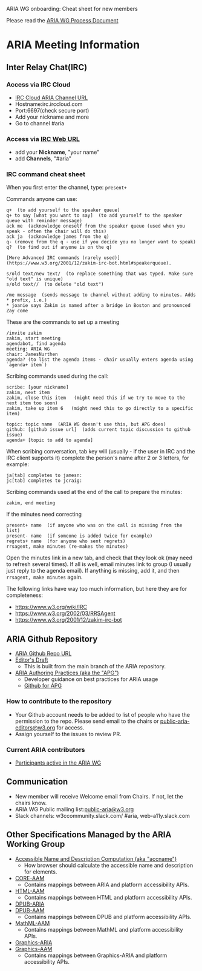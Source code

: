 ARIA WG onboarding: Cheat sheet for new members

Please read the [ARIA WG Process Document](process.md)

# ARIA Meeting Information
## Inter Relay Chat(IRC)
### Access via IRC Cloud
* [IRC Cloud ARIA Channel URL](https://www.irccloud.com/irc/w3.org/channel/aria) 
* Hostname:irc.irccloud.com
* Port:6697(check secure port)
* Add your nickname and more
* Go to channel #aria

### Access via [IRC Web URL](http://irc.w3.org/)
* add your **Nickname**, "your name"
* add **Channels**, "#aria"

### IRC command cheat sheet
When you first enter the channel, type:
`present+`

Commands anyone can use:
```
q+  (to add yourself to the speaker queue)
q+ to say [what you want to say]  (to add yourself to the speaker queue with reminder message)
ack me  (acknowledge oneself from the speaker queue (used when you speak - often the chair will do this)
ack ja  (acknowledge james from the q)
q- (remove from the q - use if you decide you no longer want to speak)
q?  (to find out if anyone is on the q)

[More Advanced IRC commands (rarely used)](https://www.w3.org/2001/12/zakim-irc-bot.html#speakerqueue).

s/old text/new text/  (to replace something that was typed. Make sure "old text" is unique)
s/old text//  (to delete "old text")

/me message  (sends message to channel without adding to minutes. Adds * prefix, i.e.)
* joanie says Zakim is named after a bridge in Boston and pronounced Zay come
```

These are the commands to set up a meeting
```
/invite zakim
zakim, start meeting
agendabot, find agenda
meeting: ARIA WG
chair: JamesNurthen
agenda? (to list the agenda items - chair usually enters agenda using `agenda+ item`)
```

Scribing commands used during the call:
```
scribe: [your nickname]
zakim, next item
zakim, close this item   (might need this if we try to move to the next item too soon)
zakim, take up item 6   (might need this to go directly to a specific item)

topic: topic name  (ARIA WG doesn't use this, but APG does)
github: [github issue url]  (adds current topic discussion to github issue)
agenda+ [topic to add to agenda]
```

When scribing conversation, tab key will (usually - if the user in IRC and the IRC client supports it) complete the person's name after 2 or 3 letters, for example:
```
ja[tab] completes to jamesn: 
jc[tab] completes to jcraig: 
```

Scribing commands used at the end of the call to prepare the minutes:
```
zakim, end meeting 
```
If the minutes need correcting 
```
present+ name  (if anyone who was on the call is missing from the list)
present- name  (if someone is added twice for example)
regrets+ name  (for anyone who sent regrets)
rrsagent, make minutes (re-makes the minutes)
```

Open the minutes link in a new tab, and check that they look ok (may need to refresh several times).
If all is well, email minutes link to group (I usually just reply to the agenda email).
If anything is missing, add it, and then `rrsagent, make minutes` again.

The following links have way too much information, but here they are for completeness:
- https://www.w3.org/wiki/IRC
- https://www.w3.org/2002/03/RRSAgent
- https://www.w3.org/2001/12/zakim-irc-bot

## ARIA Github Repository
* [ARIA Github Repo URL](https://github.com/w3c/aria)
* [Editor's Draft](https://w3c.github.io/aria)
   * This is built from the main branch of the ARIA repository.
* [ARIA Authoring Practices (aka the "APG")](https://www.w3.org/WAI/ARIA/apg/)
   * Developer guidance on best practices for ARIA usage
   * [Github for APG](https://www.w3.org/WAI/ARIA/apg/)
### How to contribute to the repository
* Your Github account needs to be added to list of people who have the permission to the repo. Please send email to the chairs or <public-aria-editors@w3.org> for access.
* Assign yourself to the issues to review PR.
### Current ARIA contributors
* [Participants active in the ARIA WG](https://www.w3.org/groups/wg/aria/participants)
## Communication
* New member will receive Welcome email from Chairs. If not, let the chairs know.
* ARIA WG Public mailing list:public-aria@w3.org
* Slack channels: w3ccommunity.slack.com/ #aria, web-a11y.slack.com
## Other Specifications Managed by the ARIA Working Group
* [Accessible Name and Description Computation (aka "accname")](https://github.com/w3c/accame)
   * How browser should calculate the accessible name and description for elements.
* [CORE-AAM](https://github.com/w3c/core-aam)
   * Contains mappings between ARIA and platform accessibility APIs.
* [HTML-AAM](https://github.com/w3c/html-aam)
   * Contains mappings between HTML and platform accessibility APIs.
* [DPUB-ARIA](https://github.com/w3c/dpub-aria)
* [DPUB-AAM](https://github.com/w3c/dpub-aam)
  * Contains mappings between DPUB and platform accessibility APIs.
* [MathML-AAM](https://github.com/w3c/mathml-aam)
  * Contains mappings between MathML and platform accessibility APIs.
* [Graphics-ARIA](https://github.com/w3c/graphics-aria)
* [Graphics-AAM](https://github.com/w3c/graphics-aam)
  * Contains mappings between Graphics-ARIA and platform accessibility APIs.


